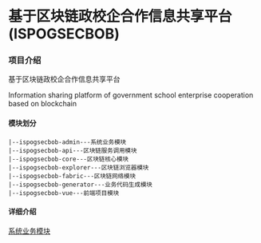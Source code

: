 # 基于区块链政校企合作信息共享平台(ISPOGSECBOB)

### 项目介绍

基于区块链政校企合作信息共享平台

Information sharing platform of government school enterprise cooperation based on blockchain

#### 模块划分

````jshelllanguage
|--ispogsecbob-admin---系统业务模块
|--ispogsecbob-api---区块链服务调用模块
|--ispogsecbob-core---区块链核心模块
|--ispogsecbob-explorer---区块链浏览器模块
|--ispogsecbob-fabric---区块链网络模块
|--ispogsecbob-generator---业务代码生成模块
|--ispogsecbob-vue---前端项目模块
````

#### 详细介绍

[系统业务模块](./ispogsecbob-admin/README.md)